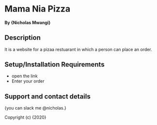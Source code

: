 # Mama Nia Pizza

#### By **{Nicholas Mwangi}**
## Description
It is a website for a pizaa restuarant in which a person can place an order. 
## Setup/Installation Requirements
* open the link
* Enter your order
 


## Support and contact details
{you can slack me @nicholas.}

Copyright (c) {2020} 